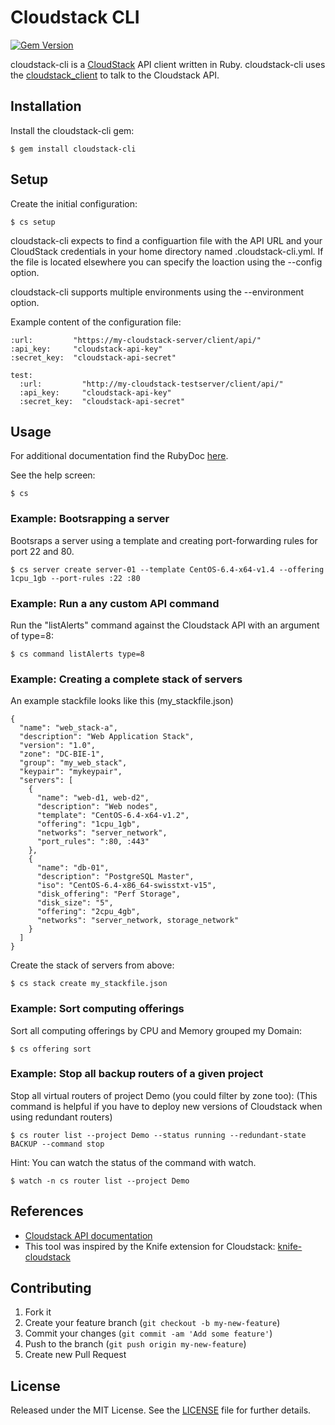 # Cloudstack CLI

[![Gem Version](https://badge.fury.io/rb/cloudstack-cli.png)](http://badge.fury.io/rb/cloudstack-cli)

cloudstack-cli is a [CloudStack](http://cloudstack.apache.org/) API client written in Ruby.
cloudstack-cli uses the [cloudstack_client](https://github.com/niwo/cloudstack_client) to talk to the Cloudstack API.

## Installation

Install the cloudstack-cli gem:

    $ gem install cloudstack-cli

## Setup

Create the initial configuration:

    $ cs setup

cloudstack-cli expects to find a configuartion file with the API URL and your CloudStack credentials in your home directory named .cloudstack-cli.yml. If the file is located elsewhere you can specify the loaction using the --config option.

cloudstack-cli supports multiple environments using the --environment option.

Example content of the configuration file:

    :url:         "https://my-cloudstack-server/client/api/"
    :api_key:     "cloudstack-api-key"
    :secret_key:  "cloudstack-api-secret"

    test:
      :url:         "http://my-cloudstack-testserver/client/api/"
      :api_key:     "cloudstack-api-key"
      :secret_key:  "cloudstack-api-secret"

## Usage

For additional documentation find the RubyDoc [here](http://rubydoc.info/gems/cloudstack-cli/).

See the help screen:

    $ cs

### Example: Bootsrapping a server

Bootsraps a server using a template and creating port-forwarding rules for port 22 and 80.

    $ cs server create server-01 --template CentOS-6.4-x64-v1.4 --offering 1cpu_1gb --port-rules :22 :80

### Example: Run a any custom API command

Run the "listAlerts" command against the Cloudstack API with an argument of type=8:

    $ cs command listAlerts type=8

### Example: Creating a complete stack of servers

An example stackfile looks like this (my_stackfile.json)

    {
      "name": "web_stack-a",
      "description": "Web Application Stack",
      "version": "1.0",
      "zone": "DC-BIE-1",
      "group": "my_web_stack",
      "keypair": "mykeypair",
      "servers": [
        {
          "name": "web-d1, web-d2",
          "description": "Web nodes",
          "template": "CentOS-6.4-x64-v1.2",
          "offering": "1cpu_1gb",
          "networks": "server_network",
          "port_rules": ":80, :443"
        },
        {
          "name": "db-01",
          "description": "PostgreSQL Master",
          "iso": "CentOS-6.4-x86_64-swisstxt-v15",
          "disk_offering": "Perf Storage",
          "disk_size": "5",
          "offering": "2cpu_4gb",
          "networks": "server_network, storage_network"
        }
      ]
    }

Create the stack of servers from above:

    $ cs stack create my_stackfile.json

### Example: Sort computing offerings

Sort all computing offerings by CPU and Memory grouped my Domain:

    $ cs offering sort

### Example: Stop all backup routers of a given project

Stop all virtual routers of project Demo (you could filter by zone too):
(This command is helpful if you have to deploy new versions of Cloudstack when using redundant routers)

    $ cs router list --project Demo --status running --redundant-state BACKUP --command stop

Hint: You can watch the status of the command with watch.

    $ watch -n cs router list --project Demo


## References
-  [Cloudstack API documentation](http://cloudstack.apache.org/docs/api/apidocs-4.1/TOC_Root_Admin.html)
-  This tool was inspired by the Knife extension for Cloudstack: [knife-cloudstack](https://github.com/CloudStack-extras/knife-cloudstack)


## Contributing

1. Fork it
2. Create your feature branch (`git checkout -b my-new-feature`)
3. Commit your changes (`git commit -am 'Add some feature'`)
4. Push to the branch (`git push origin my-new-feature`)
5. Create new Pull Request


## License

Released under the MIT License. See the [LICENSE](https://raw.github.com/niwo/cloudstack-cli/master/LICENSE.txt) file for further details.
